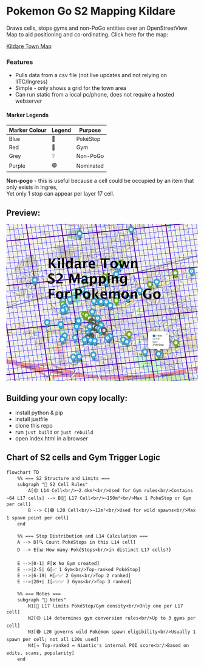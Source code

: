 # Pokemon Go S2 Mapping Kildare

Draws cells, stops gyms and non-PoGo entities over an OpenStreetView  
Map to aid positioning and co-ordinating. Click here for the map:  


[Kildare Town Map](https://gsmitheidw.github.io/pogo-s2-kildare/)


### Features
- Pulls data from a csv file (not live updates and not relying on IITC/Ingress)
- Simple - only shows a grid for the town area
- Can run static from a local pc/phone, does not require a hosted webserver


#### Marker Legends


| Marker Colour | Legend | Purpose   |
| ------------- | ------ | --------- |
| Blue          | 🔵     | PokéStop  |
| Red           | 🔴     | Gym       |
| Grey          | ❔     | Non-PoGo  |
| Purple        | 🟣     | Nominated |

**Non-pogo** - this is useful because a cell could be occupied by an item that only exists in Ingres,  
Yet only 1 stop can appear per layer 17 cell. 

## Preview:
![map preview](pogo-kildare.png)


## Building your own copy locally:

- install python & pip
- install justfile
- clone this repo
- run ```just build``` or ```just rebuild```
- open index.html in a browser

## Chart of S2 cells and Gym Trigger Logic


```mermaid
flowchart TD
    %% === S2 Structure and Limits ===
    subgraph "🧱 S2 Cell Rules"
        A[🟡 L14 Cell<br/>~2.4km²<br/>Used for Gym rules<br/>Contains ~64 L17 cells] --> B[🔵 L17 Cell<br/>~150m²<br/>Max 1 PokéStop or Gym per cell]
        B --> C[🟢 L20 Cell<br/>~12m²<br/>Used for wild spawns<br/>Max 1 spawn point per cell]
    end

    %% === Stop Distribution and L14 Calculation ===
    A --> D[🔍 Count PokéStops in this L14 cell]
    D --> E{📊 How many PokéStops<br/>in distinct L17 cells?}

    E -->|0-1| F[❌ No Gym created]
    E -->|2-5| G[✅ 1 Gym<br/>Top-ranked PokéStop]
    E -->|6-19| H[✅✅ 2 Gyms<br/>Top 2 ranked]
    E -->|20+| I[✅✅✅ 3 Gyms<br/>Top 3 ranked]

    %% === Notes ===
    subgraph "📝 Notes"
        N1[🔵 L17 limits PokéStop/Gym density<br/>Only one per L17 cell]
        N2[🟡 L14 determines gym conversion rules<br/>Up to 3 gyms per cell]
        N3[🟢 L20 governs wild Pokémon spawn eligibility<br/>Usually 1 spawn per cell; not all L20s used]
        N4[⭐ Top-ranked = Niantic's internal POI score<br/>Based on edits, scans, popularity]
    end
```

